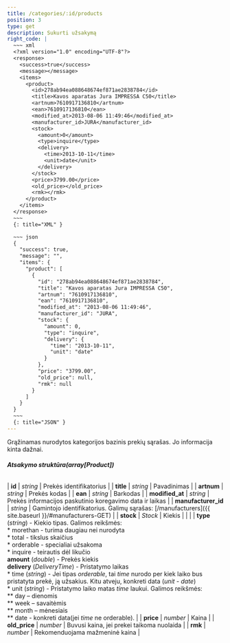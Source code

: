 ```yaml
---
title: /categories/:id/products
position: 3
type: get
description: Sukurti užsakymą
right_code: |
  ~~~ xml
  <?xml version="1.0" encoding="UTF-8"?>
  <response>
    <success>true</success>
    <message></message>
    <items>
      <product>
        <id>278ab94ea088648674ef871ae2838784</id>
        <title>Kavos aparatas Jura IMPRESSA C50</title>
        <artnum>7610917136810</artnum>
        <ean>7610917136810</ean>
        <modified_at>2013-08-06 11:49:46</modified_at>
        <manufacturer_id>JURA</manufacturer_id>
        <stock>
          <amount>0</amount>
          <type>inquire</type>
          <delivery>
            <time>2013-10-11</time>
            <unit>date</unit>
          </delivery>
        </stock>
        <price>3799.00</price>
        <old_price></old_price>
        <rmk></rmk>
      </product>
    </items>
  </response>
  ~~~
  {: title="XML" }

  ~~~ json
  {
    "success": true,
    "message": "",
    "items": {
      "product": [
        {
          "id": "278ab94ea088648674ef871ae2838784",
          "title": "Kavos aparatas Jura IMPRESSA C50",
          "artnum": "7610917136810",
          "ean": "7610917136810",
          "modified_at": "2013-08-06 11:49:46",
          "manufacturer_id": "JURA",
          "stock": {
            "amount": 0,
            "type": "inquire",
            "delivery": {
              "time": "2013-10-11",
              "unit": "date"
            }
          },
          "price": "3799.00",
          "old_price": null,
          "rmk": null
        }
      ]
    }
  }
  ~~~
  {: title="JSON" }
---
```

Grąžinamas nurodytos kategorijos bazinis prekių sąrašas. Jo informacija kinta dažnai.

###### **Atsakymo struktūra(array[Product])**

| **id** | *string* | Prekės identifikatorius |
| **title** | *string* | Pavadinimas |
| **artnum** | *string* | Prekės kodas |
| **ean** | *string* | Barkodas |
| **modified_at** | *string* | Prekės informacijos paskutinio koregavimo data ir laikas |
| **manufacturer_id** | *string* | Gamintojo identifikatorius. Galimų sąrašas: [/manufacturers]({{ site.baseurl }}/#manufacturers-GET) |
| **stock** | *Stock* | Kiekis |
| | | **type** (*string*) - Kiekio tipas. Galimos reikšmės: <br>* morethan - turima daugiau nei nurodyta <br>* total - tikslus skaičius <br>* orderable - specialiai užsakoma <br>* inquire - teirautis dėl likučio <br>**amount** (*double*) - Prekės kiekis <br>**delivery** (*DeliveryTime*) - Pristatymo laikas <br>* time (*string*) - Jei tipas *orderable*, tai *time* nurodo per kiek laiko bus pristatyta prekė, ją užsakius. Kitu atveju, konkreti data (*unit - date*) <br>* unit (*string*) - Pristatymo laiko matas *time* laukui. Galimos reikšmės: <br>** day – dienomis <br>** week – savaitėmis <br>** month – mėnesiais <br>** date - konkreti data(jei *time* ne orderable). |
| **price** | *number* | Kaina |
| **old_price** | *number* | Buvusi kaina, jei prekei taikoma nuolaida |
| **rmk** | *number* | Rekomenduojama mažmeninė kaina |
